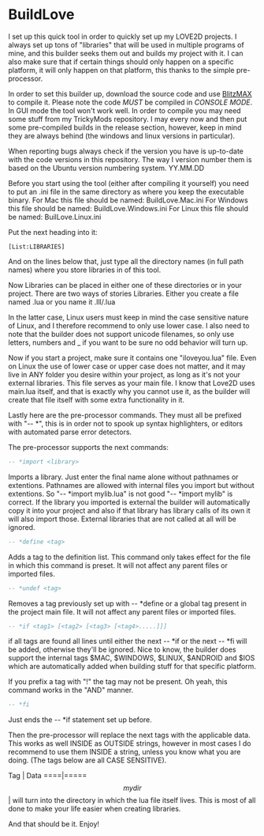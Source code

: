 # BuildLove


I set up this quick tool in order to quickly set up my LOVE2D projects.
I always set up tons of "libraries" that will be used in multiple programs of mine, and this builder seeks them out and builds my project with it. I can also make sure that if certain things should only happen on a specific platform, it will only happen on that platform, this thanks to the simple pre-processor.


In order to set this builder up, download the source code and use [BlitzMAX](http://www.blitzmax.com) to compile it. Please note the code *MUST* be compiled in *CONSOLE MODE*. In GUI mode the tool won't work well. In order to compile you may need some stuff from my TrickyMods repository.
I may every now and then put some pre-compiled builds in the release section, however, keep in mind they are always behind (the windows and linux versions in particular).

When reporting bugs always check if the version you have is up-to-date with the code versions in this repository. The way I version number them is based on the Ubuntu version numbering system. YY.MM.DD


Before you start using the tool (either after compiling it yourself) you need to put an .ini file in the same directory as where you keep the executable binary.
For Mac this file should be named: BuildLove.Mac.ini
For Windows this file should be named: BuildLove.Windows.ini
For Linux this file should be named: BuilLove.Linux.ini

Put the next heading into it: 
~~~
[List:LIBRARIES]
~~~
And on the lines below that, just type all the directory names (in full path names) where you store libraries in of this tool.


Now Libraries can be placed in either one of these directories or in your project.
There are two ways of stories Libraries. Either you create a file named <mylibrary>.lua or you name it <mylibrary>.lll/<mylibrary>.lua

In the latter case, Linux users must keep in mind the case sensitive nature of Linux, and I therefore recommend to only use lower case. 
I also need to note that the builder does not support unicode filenames, so only use letters, numbers and _ if you want to be sure no odd behavior will turn up.




Now if you start a project, make sure it contains one "iloveyou.lua" file. Even on Linux the use of lower case or upper case does not matter, and it may live in ANY folder you desire within your project, as long as it's not your external libraries. This file serves as your main file. I know that Love2D uses main.lua itself, and that is exactly why you cannot use it, as the builder will create that file itself with some extra functionality in it.



Lastly here are the pre-processor commands.
They must all be prefixed with "-- *", this is in order not to spook up syntax highlighters, or editors with automated parse error detectors.

The pre-processor supports the next commands:

~~~lua
-- *import <library>
~~~
Imports a library. Just enter the final name alone without pathnames or extentions. Pathnames are allowed with internal files you import but without extentions. So "-- *import mylib.lua" is not good "-- *import mylib" is correct.
If the library you imported is external the builder will automatically copy it into your project and also if that library has library calls of its own it will also import those. External libraries that are not called at all will be ignored.

~~~lua
-- *define <tag>
~~~
Adds a tag to the definition list. This command only takes effect for the file in which this command is preset. It will not affect any parent files or imported files.

~~~lua
-- *undef <tag>
~~~
Removes a tag previously set up with -- *define or a global tag present in the project main file. It will not affect any parent files or imported files.


~~~lua
-- *if <tag1> [<tag2> [<tag3> [<tag4>.....]]]
~~~
if all tags are found all lines until either the next -- *if or the next -- *fi will be added, otherwise they'll be ignored.
Nice to know, the builder does support the internal tags $MAC, $WINDOWS, $LINUX, $ANDROID and $IOS which are automatically added when building stuff for that specific platform.

If you prefix a tag with "!" the tag may not be present. Oh yeah, this command works in the "AND" manner.

~~~lua
-- *fi
~~~
Just ends the -- *if statement set up before.




Then the pre-processor will replace the next tags with the applicable data. This works as well INSIDE as OUTSIDE strings, however in most cases I do recommend to use them INSIDE a string, unless you know what you are doing.
(The tags below are all CASE SENSITIVE).

Tag | Data
====|=====
$$mydir$$ | will turn into the directory in which the lua file itself lives. This is most of all done to make your life easier when creating libraries.


And that should be it. Enjoy!

